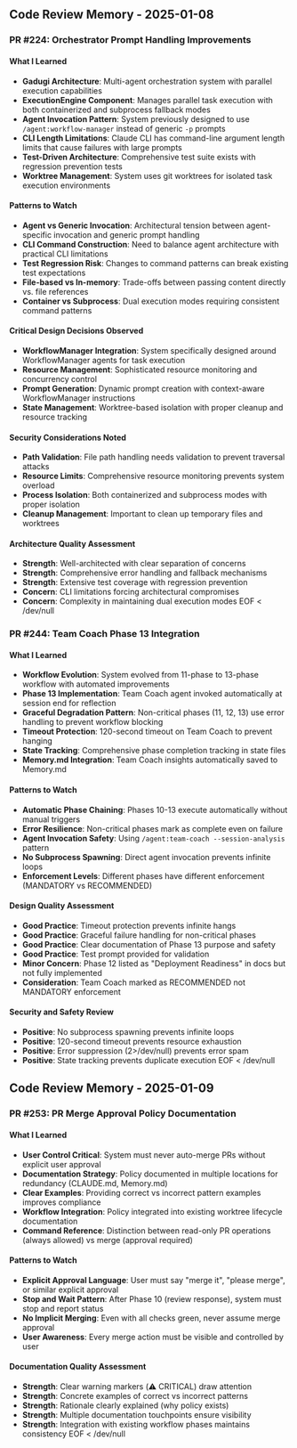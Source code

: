 ## Code Review Memory - 2025-01-08

### PR #224: Orchestrator Prompt Handling Improvements

#### What I Learned
- **Gadugi Architecture**: Multi-agent orchestration system with parallel execution capabilities
- **ExecutionEngine Component**: Manages parallel task execution with both containerized and subprocess fallback modes
- **Agent Invocation Pattern**: System previously designed to use `/agent:workflow-manager` instead of generic `-p` prompts
- **CLI Length Limitations**: Claude CLI has command-line argument length limits that cause failures with large prompts
- **Test-Driven Architecture**: Comprehensive test suite exists with regression prevention tests
- **Worktree Management**: System uses git worktrees for isolated task execution environments

#### Patterns to Watch
- **Agent vs Generic Invocation**: Architectural tension between agent-specific invocation and generic prompt handling
- **CLI Command Construction**: Need to balance agent architecture with practical CLI limitations
- **Test Regression Risk**: Changes to command patterns can break existing test expectations
- **File-based vs In-memory**: Trade-offs between passing content directly vs. file references
- **Container vs Subprocess**: Dual execution modes requiring consistent command patterns

#### Critical Design Decisions Observed
- **WorkflowManager Integration**: System specifically designed around WorkflowManager agents for task execution
- **Resource Management**: Sophisticated resource monitoring and concurrency control
- **Prompt Generation**: Dynamic prompt creation with context-aware WorkflowManager instructions
- **State Management**: Worktree-based isolation with proper cleanup and resource tracking

#### Security Considerations Noted
- **Path Validation**: File path handling needs validation to prevent traversal attacks
- **Resource Limits**: Comprehensive resource monitoring prevents system overload
- **Process Isolation**: Both containerized and subprocess modes with proper isolation
- **Cleanup Management**: Important to clean up temporary files and worktrees

#### Architecture Quality Assessment
- **Strength**: Well-architected with clear separation of concerns
- **Strength**: Comprehensive error handling and fallback mechanisms
- **Strength**: Extensive test coverage with regression prevention
- **Concern**: CLI limitations forcing architectural compromises
- **Concern**: Complexity in maintaining dual execution modes
EOF < /dev/null

### PR #244: Team Coach Phase 13 Integration

#### What I Learned
- **Workflow Evolution**: System evolved from 11-phase to 13-phase workflow with automated improvements
- **Phase 13 Implementation**: Team Coach agent invoked automatically at session end for reflection
- **Graceful Degradation Pattern**: Non-critical phases (11, 12, 13) use error handling to prevent workflow blocking
- **Timeout Protection**: 120-second timeout on Team Coach to prevent hanging
- **State Tracking**: Comprehensive phase completion tracking in state files
- **Memory.md Integration**: Team Coach insights automatically saved to Memory.md

#### Patterns to Watch
- **Automatic Phase Chaining**: Phases 10-13 execute automatically without manual triggers
- **Error Resilience**: Non-critical phases mark as complete even on failure
- **Agent Invocation Safety**: Using `/agent:team-coach --session-analysis` pattern
- **No Subprocess Spawning**: Direct agent invocation prevents infinite loops
- **Enforcement Levels**: Different phases have different enforcement (MANDATORY vs RECOMMENDED)

#### Design Quality Assessment
- **Good Practice**: Timeout protection prevents infinite hangs
- **Good Practice**: Graceful failure handling for non-critical phases
- **Good Practice**: Clear documentation of Phase 13 purpose and safety
- **Good Practice**: Test prompt provided for validation
- **Minor Concern**: Phase 12 listed as "Deployment Readiness" in docs but not fully implemented
- **Consideration**: Team Coach marked as RECOMMENDED not MANDATORY enforcement

#### Security and Safety Review
- **Positive**: No subprocess spawning prevents infinite loops
- **Positive**: 120-second timeout prevents resource exhaustion
- **Positive**: Error suppression (2>/dev/null) prevents error spam
- **Positive**: State tracking prevents duplicate execution
EOF < /dev/null
## Code Review Memory - 2025-01-09

### PR #253: PR Merge Approval Policy Documentation

#### What I Learned
- **User Control Critical**: System must never auto-merge PRs without explicit user approval
- **Documentation Strategy**: Policy documented in multiple locations for redundancy (CLAUDE.md, Memory.md)
- **Clear Examples**: Providing correct vs incorrect pattern examples improves compliance
- **Workflow Integration**: Policy integrated into existing worktree lifecycle documentation
- **Command Reference**: Distinction between read-only PR operations (always allowed) vs merge (approval required)

#### Patterns to Watch
- **Explicit Approval Language**: User must say "merge it", "please merge", or similar explicit approval
- **Stop and Wait Pattern**: After Phase 10 (review response), system must stop and report status
- **No Implicit Merging**: Even with all checks green, never assume merge approval
- **User Awareness**: Every merge action must be visible and controlled by user

#### Documentation Quality Assessment  
- **Strength**: Clear warning markers (⚠️ CRITICAL) draw attention
- **Strength**: Concrete examples of correct vs incorrect patterns
- **Strength**: Rationale clearly explained (why policy exists)
- **Strength**: Multiple documentation touchpoints ensure visibility
- **Strength**: Integration with existing workflow phases maintains consistency
EOF < /dev/null